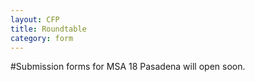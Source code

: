 ```yaml
---
layout: CFP
title: Roundtable
category: form
---
```

#Submission forms for MSA 18 Pasadena will open soon.

<!--
<div>
<iframe src="https://docs.google.com/forms/d/1CqPnEOsTMRvT9xYQWuq_Msqzl2JFt-OwrzEFsWOnf7A/viewform?embedded=true" width="100%" height="100%" frameborder="0" marginheight="0" marginwidth="0">Loading...</iframe>
-->